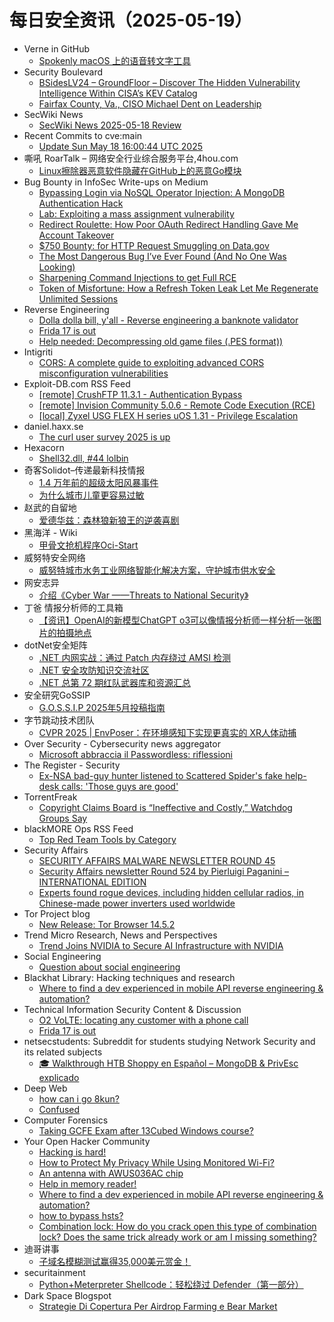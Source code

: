 # 每日安全资讯（2025-05-19）

- Verne in GitHub
  - [Spokenly macOS 上的语音转文字工具](https://blog.einverne.info/post/2025/05/spokenly-voice-dictation-on-device-whisper.html)
- Security Boulevard
  - [BSidesLV24 – GroundFloor – Discover The Hidden Vulnerability Intelligence Within CISA’s KEV Catalog](https://securityboulevard.com/2025/05/bsideslv24-groundfloor-discover-the-hidden-vulnerability-intelligence-within-cisas-kev-catalog/?utm_source=rss&utm_medium=rss&utm_campaign=bsideslv24-groundfloor-discover-the-hidden-vulnerability-intelligence-within-cisas-kev-catalog)
  - [Fairfax County, Va., CISO Michael Dent on Leadership](https://securityboulevard.com/2025/05/fairfax-county-va-ciso-michael-dent-on-leadership/?utm_source=rss&utm_medium=rss&utm_campaign=fairfax-county-va-ciso-michael-dent-on-leadership)
- SecWiki News
  - [SecWiki News 2025-05-18 Review](http://www.sec-wiki.com/?2025-05-18)
- Recent Commits to cve:main
  - [Update Sun May 18 16:00:44 UTC 2025](https://github.com/trickest/cve/commit/27328cc74f4c1f703fd9465a28a2f8f88d3d6e98)
- 嘶吼 RoarTalk – 网络安全行业综合服务平台,4hou.com
  - [Linux擦除器恶意软件隐藏在GitHub上的恶意Go模块](https://www.4hou.com/posts/0M7y)
- Bug Bounty in InfoSec Write-ups on Medium
  - [Bypassing Login via NoSQL Operator Injection: A MongoDB Authentication Hack](https://infosecwriteups.com/bypassing-login-via-nosql-operator-injection-a-mongodb-authentication-hack-b895211f60e0?source=rss----7b722bfd1b8d--bug_bounty)
  - [Lab: Exploiting a mass assignment vulnerability](https://infosecwriteups.com/lab-exploiting-a-mass-assignment-vulnerability-c7c68b9f7f1b?source=rss----7b722bfd1b8d--bug_bounty)
  - [Redirect Roulette: How Poor OAuth Redirect Handling Gave Me Account Takeover](https://infosecwriteups.com/redirect-roulette-how-poor-oauth-redirect-handling-gave-me-account-takeover-8c21ca809e3a?source=rss----7b722bfd1b8d--bug_bounty)
  - [$750 Bounty: for HTTP Request Smuggling on Data.gov](https://infosecwriteups.com/750-bounty-for-http-request-smuggling-on-data-gov-36b9186d9b98?source=rss----7b722bfd1b8d--bug_bounty)
  - [The Most Dangerous Bug I’ve Ever Found (And No One Was Looking)](https://infosecwriteups.com/the-most-dangerous-bug-ive-ever-found-and-no-one-was-looking-2e96e5079a01?source=rss----7b722bfd1b8d--bug_bounty)
  - [Sharpening Command Injections to get Full RCE](https://infosecwriteups.com/sharpening-command-injections-to-get-full-rce-e4cf257d2c66?source=rss----7b722bfd1b8d--bug_bounty)
  - [Token of Misfortune: How a Refresh Token Leak Let Me Regenerate Unlimited Sessions](https://infosecwriteups.com/token-of-misfortune-how-a-refresh-token-leak-let-me-regenerate-unlimited-sessions-bb6693751c85?source=rss----7b722bfd1b8d--bug_bounty)
- Reverse Engineering
  - [Dolla dolla bill, y'all - Reverse engineering a banknote validator](https://www.reddit.com/r/ReverseEngineering/comments/1kpqpmm/dolla_dolla_bill_yall_reverse_engineering_a/)
  - [Frida 17 is out](https://www.reddit.com/r/ReverseEngineering/comments/1kpid3d/frida_17_is_out/)
  - [Help needed: Decompressing old game files (.PES format))](https://www.reddit.com/r/ReverseEngineering/comments/1kpj342/help_needed_decompressing_old_game_files_pes/)
- Intigriti
  - [CORS: A complete guide to exploiting advanced CORS misconfiguration vulnerabilities](https://www.intigriti.com/researchers/blog/hacking-tools/exploiting-cors-misconfiguration-vulnerabilities)
- Exploit-DB.com RSS Feed
  - [[remote] CrushFTP 11.3.1 - Authentication Bypass](https://www.exploit-db.com/exploits/52295)
  - [[remote] Invision Community 5.0.6 - Remote Code Execution (RCE)](https://www.exploit-db.com/exploits/52294)
  - [[local] Zyxel USG FLEX H series uOS 1.31 - Privilege Escalation](https://www.exploit-db.com/exploits/52293)
- daniel.haxx.se
  - [The curl user survey 2025 is up](https://daniel.haxx.se/blog/2025/05/19/the-curl-user-survey-2025-is-up/)
- Hexacorn
  - [Shell32.dll, #44 lolbin](https://www.hexacorn.com/blog/2025/05/18/shell32-dll-44-lolbin/)
- 奇客Solidot–传递最新科技情报
  - [1.4 万年前的超级太阳风暴事件](https://www.solidot.org/story?sid=81322)
  - [为什么城市儿童更容易过敏](https://www.solidot.org/story?sid=81321)
- 赵武的自留地
  - [爱德华兹：森林狼新狼王的逆袭喜剧](https://mp.weixin.qq.com/s?__biz=MjM5NDQ5NjM5NQ==&mid=2651626421&idx=1&sn=8b64bab704eb954d447e0a0b5e0076cf)
- 黑海洋 - Wiki
  - [甲骨文抢机程序Oci-Start](https://blog.upx8.com/4804)
- 威努特安全网络
  - [威努特城市水务工业网络智能化解决方案，守护城市供水安全](https://mp.weixin.qq.com/s?__biz=MzAwNTgyODU3NQ==&mid=2651133084&idx=1&sn=bffe072d194041a34c09de2343390fd3)
- 网安志异
  - [介绍《Cyber War ——Threats to National Security》](https://mp.weixin.qq.com/s?__biz=MzAxNzYyNzMyNg==&mid=2664232674&idx=1&sn=5b7ddb23e4786c7d7ef1b71ac4ef8a62)
- 丁爸 情报分析师的工具箱
  - [【资讯】OpenAI的新模型ChatGPT o3可以像情报分析师一样分析一张图片的拍摄地点](https://mp.weixin.qq.com/s?__biz=MzI2MTE0NTE3Mw==&mid=2651150009&idx=1&sn=c554508bebb0a9f55d8cf4a2a4630f5b)
- dotNet安全矩阵
  - [.NET 内网实战：通过 Patch 内存绕过 AMSI 检测](https://mp.weixin.qq.com/s?__biz=MzUyOTc3NTQ5MA==&mid=2247499690&idx=1&sn=b6b62c220efe6bc8bec671e2cae373ca)
  - [.NET 安全攻防知识交流社区](https://mp.weixin.qq.com/s?__biz=MzUyOTc3NTQ5MA==&mid=2247499690&idx=2&sn=999b3015aa93fd49169678e799c89d1e)
  - [.NET 总第 72 期红队武器库和资源汇总](https://mp.weixin.qq.com/s?__biz=MzUyOTc3NTQ5MA==&mid=2247499690&idx=3&sn=5b64a22654447fc878f98f91659475bb)
- 安全研究GoSSIP
  - [G.O.S.S.I.P 2025年5月投稿指南](https://mp.weixin.qq.com/s?__biz=Mzg5ODUxMzg0Ng==&mid=2247500149&idx=1&sn=57228c471906480f3e5a19533f8e4747)
- 字节跳动技术团队
  - [CVPR 2025 | EnvPoser：在环境感知下实现更真实的 XR人体动捕](https://mp.weixin.qq.com/s?__biz=MzI1MzYzMjE0MQ==&mid=2247514586&idx=1&sn=6fb2a82e76e4699e8dc406b9e977e0e2)
- Over Security - Cybersecurity news aggregator
  - [Microsoft abbraccia il Passwordless: riflessioni](https://www.insicurezzadigitale.com/microsoft-abbraccia-il-passwordless-riflessioni/)
- The Register - Security
  - [Ex-NSA bad-guy hunter listened to Scattered Spider's fake help-desk calls: 'Those guys are good'](https://go.theregister.com/feed/www.theregister.com/2025/05/18/ex_nsa_scattered_spider_call/)
- TorrentFreak
  - [Copyright Claims Board is “Ineffective and Costly,” Watchdog Groups Say](https://torrentfreak.com/copyright-claims-board-is-ineffective-and-costly-watchdog-groups-say/)
- blackMORE Ops RSS Feed
  - [Top Red Team Tools by Category](https://www.blackmoreops.com/2025/05/18/top-red-team-tools-by-category/)
- Security Affairs
  - [SECURITY AFFAIRS MALWARE NEWSLETTER ROUND 45](https://securityaffairs.com/178024/malware/security-affairs-malware-newsletter-round-45-2.html)
  - [Security Affairs newsletter Round 524 by Pierluigi Paganini – INTERNATIONAL EDITION](https://securityaffairs.com/178018/breaking-news/security-affairs-newsletter-round-524-by-pierluigi-paganini-international-edition.html)
  - [Experts found rogue devices, including hidden cellular radios, in Chinese-made power inverters used worldwide](https://securityaffairs.com/178005/hacking/rogue-devices-in-chinese-made-power-inverters-used-worldwide.html)
- Tor Project blog
  - [New Release: Tor Browser 14.5.2](https://blog.torproject.org/new-release-tor-browser-1452/)
- Trend Micro Research, News and Perspectives
  - [Trend Joins NVIDIA to Secure AI Infrastructure with NVIDIA](https://www.trendmicro.com/en_us/research/25/e/trend-secures-ai-infrastructure-with-nvidia.html)
- Social Engineering
  - [Question about social engineering](https://www.reddit.com/r/SocialEngineering/comments/1kprddy/question_about_social_engineering/)
- Blackhat Library: Hacking techniques and research
  - [Where to find a dev experienced in mobile API reverse engineering & automation?](https://www.reddit.com/r/blackhat/comments/1kphfgj/where_to_find_a_dev_experienced_in_mobile_api/)
- Technical Information Security Content & Discussion
  - [O2 VoLTE: locating any customer with a phone call](https://www.reddit.com/r/netsec/comments/1kptt5x/o2_volte_locating_any_customer_with_a_phone_call/)
  - [Frida 17 is out](https://www.reddit.com/r/netsec/comments/1kpide4/frida_17_is_out/)
- netsecstudents: Subreddit for students studying Network Security and its related subjects
  - [🎓 Walkthrough HTB Shoppy en Español – MongoDB & PrivEsc explicado](https://www.reddit.com/r/netsecstudents/comments/1kpqyg6/walkthrough_htb_shoppy_en_español_mongodb_privesc/)
- Deep Web
  - [how can i go 8kun?](https://www.reddit.com/r/deepweb/comments/1kphqg9/how_can_i_go_8kun/)
  - [Confused](https://www.reddit.com/r/deepweb/comments/1kpatf3/confused/)
- Computer Forensics
  - [Taking GCFE Exam after 13Cubed Windows course?](https://www.reddit.com/r/computerforensics/comments/1kpp3o3/taking_gcfe_exam_after_13cubed_windows_course/)
- Your Open Hacker Community
  - [Hacking is hard!](https://www.reddit.com/r/HowToHack/comments/1kpeznj/hacking_is_hard/)
  - [How to Protect My Privacy While Using Monitored Wi-Fi?](https://www.reddit.com/r/HowToHack/comments/1kpessn/how_to_protect_my_privacy_while_using_monitored/)
  - [An antenna with AWUS036AC chip](https://www.reddit.com/r/HowToHack/comments/1kpiy82/an_antenna_with_awus036ac_chip/)
  - [Help in memory reader!](https://www.reddit.com/r/HowToHack/comments/1kpik95/help_in_memory_reader/)
  - [Where to find a dev experienced in mobile API reverse engineering & automation?](https://www.reddit.com/r/HowToHack/comments/1kphfv9/where_to_find_a_dev_experienced_in_mobile_api/)
  - [how to bypass hsts?](https://www.reddit.com/r/HowToHack/comments/1kpga4u/how_to_bypass_hsts/)
  - [Combination lock: How do you crack open this type of combination lock? Does the same trick already work or am I missing something?](https://www.reddit.com/r/HowToHack/comments/1kpa8lj/combination_lock_how_do_you_crack_open_this_type/)
- 迪哥讲事
  - [子域名模糊测试赢得35,000美元赏金！](https://mp.weixin.qq.com/s?__biz=MzIzMTIzNTM0MA==&mid=2247497610&idx=1&sn=dc5416af453eb738ea1e3d791a4ec3c2)
- securitainment
  - [Python+Meterpreter Shellcode：轻松绕过 Defender（第一部分）](https://mp.weixin.qq.com/s?__biz=MzAxODM5ODQzNQ==&mid=2247488350&idx=1&sn=5cb421172a16836c47e03a5125a7b874)
- Dark Space Blogspot
  - [Strategie Di Copertura Per Airdrop Farming e Bear Market](http://darkwhite666.blogspot.com/2025/05/strategie-di-copertura-per-airdrop.html)
